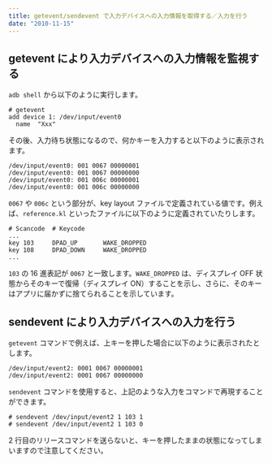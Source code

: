 ```yaml
---
title: getevent/sendevent で入力デバイスへの入力情報を取得する／入力を行う
date: "2010-11-15"
---
```


getevent により入力デバイスへの入力情報を監視する
----

`adb shell` から以下のように実行します。

```
# getevent
add device 1: /dev/input/event0
  name  "Xxx"
```

その後、入力待ち状態になるので、何かキーを入力すると以下のように表示されます。

```
/dev/input/event0: 001 0067 00000001
/dev/input/event0: 001 0067 00000000
/dev/input/event0: 001 006c 00000001
/dev/input/event0: 001 006c 00000000
```

`0067` や `006c` という部分が、key layout ファイルで定義されている値です。例えば、`reference.kl` といったファイルに以下のように定義されていたりします。

```
# Scancode  # Keycode
...
key 103     DPAD_UP       WAKE_DROPPED
key 108     DPAD_DOWN     WAKE_DROPPED
...
```

`103` の 16 進表記が `0067` と一致します。`WAKE_DROPPED` は、ディスプレイ OFF 状態からそのキーで復帰（ディスプレイ ON）することを示し、さらに、そのキーはアプリに届かずに捨てられることを示しています。


sendevent により入力デバイスへの入力を行う
----

`getevent` コマンドで例えば、上キーを押した場合に以下のように表示されたとします。

```
/dev/input/event2: 0001 0067 00000001
/dev/input/event2: 0001 0067 00000000
```

`sendevent` コマンドを使用すると、上記のような入力をコマンドで再現することができます。

```
# sendevent /dev/input/event2 1 103 1
# sendevent /dev/input/event2 1 103 0
```

2 行目のリリースコマンドを送らないと、キーを押したままの状態になってしまいますので注意してください。

